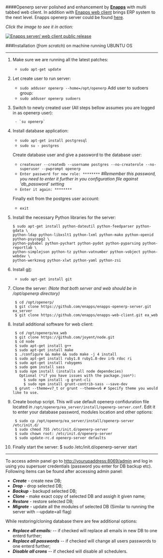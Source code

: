 ####Openerp server polished and enhancement by [**Enapps**](http://enapps.co.uk) with multi tabbed web client. In addition with [Enapps web client](https://github.com/enapps/enapps-web-client) brings ERP system to the next level.
Enapps openerp server could be found [here](https://github.com/enapps/enapps-openerp-server).

*Click the image to see it in action:*

[![Enapps server/ web client public release](http://img.youtube.com/vi/7aJPrmKQMcM/0.jpg)](http://www.youtube.com/watch?v=7aJPrmKQMcM&feature=youtu.be)

###Installation (*from scratch*) on machine running UBUNTU OS
***

1.  Make sure we are running all the latest patches:
    - `sudo apt-get update`

2.  Let create user to run server:
    - `sudo adduser openerp --home=/opt/openerp`
    Add user to sudoers group:
    - `sudo adduser openerp sudoers`

3. Switch to newly created user (All steps bellow assumes you are logged in as openerp user):

        - `su openerp`

4.  Install database application:
    - `sudo apt-get install postgresql`
    - `sudo su - postgres`

    Create database user and give a password to the database user:
    - `createuser --createdb --username postgres --no-createrole --no-superuser --pwprompt openerp`
    - `Enter password for new role: ********`  #_Remember this password, you need to enter it further in you configuration file against 'db_password' setting_
    - `Enter it again: ********`

    Finally exit from the postgres user account:
    - `exit`

5.  Install the necessary Python libraries for the server:

        $ sudo apt-get install python-dateutil python-feedparser python-gdata \
        python-ldap python-libxslt1 python-lxml python-mako python-openid python-psycopg2 \
        python-pybabel python-pychart python-pydot python-pyparsing python-reportlab \
        python-simplejson python-tz python-vatnumber python-vobject python-webdav \
        python-werkzeug python-xlwt python-yaml python-zsi
6. Install [git](http://git-scm.com/):
    - `sudo apt-get install git`
7. Clone the server:
        *(Note that both server and web should be in /opt/openerp directory)*

        $ cd /opt/openerp/
        $ git clone https://github.com/enapps/enapps-openerp-server.git ea_server
        $ git clone https://github.com/enapps/enapps-web-client.git ea_web

8. Install additional software for web client:

        $ cd /opt/openerp/ea_web
        $ git clone https://github.com/joyent/node.git
        $ cd node
        $ sudo apt-get install g++
        $ sudo apt-get install make
        $ ./configure && make && sudo make -j 4 install
        $ sudo apt-get install ruby1.8 ruby1.8-dev irb rdoc ri
        $ sudo apt-get install rubygems
        $ sudo gem install sass
        $ sudo npm install (installs all node dependecies)
          Optional (*if you have issues with the package.json*):
            $ sudo npm install -g grunt-cli
            $ sudo npm install grunt-contrib-sass --save-dev
        $ grunt --theme=v7_t or grunt --theme=v6 # Specify theme you would like to use.

9. Create bootup script.
    This will use default openerp confiduration file located in `/opt/openerp/ea_server/install/openerp-server.conf`. Edit it to enter your database password, modules location and other options:

        $ sudo cp /opt/openerp/ea_server/install/openerp-server /etc/init.d/
        $ sudo chmod 755 /etc/init.d/openerp-server
        $ sudo chown root: /etc/init.d/openerp-server
        $ sudo update-rc.d openerp-server defaults

10. Finally start the server:
        $ sudo /etc/init.d/openerp-server start

----
To access admin panel go to [http://yourupaddress:8069/admin](http://youripaddress:8069/admin) and log in using you supersuer credentials (password you enter for DB backup etc). Following items can be found after accessing admin panel:

- *__Create__* - create new DB;
- *__Drop__* - drop selected DB;
-  *__Backup__* - backupd selected DB;
-  *__Clone__* - make exact copy of selected DB and assigh it given name;
-  *__Restore__* - restore selected DB;
-  *__Migrate__* - update all the modules of selected DB (Similar to running the server with --update=all flag)


While restoring/cloning database there are few additional options:
* *__Replace all emails:__* -- if checked will replace all emails in new DB to one enterd further;
*  *__Replace all passwords__* -- if checked will change all users passwords to one enterd further;
*  *__Disable all crons__* -- if checked will disable all schedulers.
